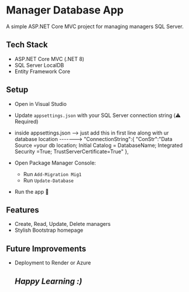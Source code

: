# Manager Database App

A simple ASP.NET Core MVC project for managing managers  SQL Server.

## Tech Stack
- ASP.NET Core MVC (.NET 8)
- SQL Server LocalDB
- Entity Framework Core

## Setup
- Open in Visual Studio
- Update `appsettings.json` with your SQL Server connection string (⚠️ Required)
- inside appsettings.json --> just add this in first line along with ur database location -------> "ConnectionString":{
  "ConStr":"Data Source =your db location; Initial Catalog = DatabaseName; Integrated Security =True; TrustServerCertificate=True"
  },
  
- Open Package Manager Console:
  - Run `Add-Migration Mig1`
  - Run `Update-Database`
- Run the app 🚀


## Features
- Create, Read, Update, Delete managers
- Stylish Bootstrap homepage

## Future Improvements
- Deployment to Render or Azure

  ## *Happy Learning :)*
